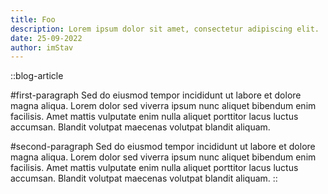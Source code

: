 ```yaml
---
title: Foo
description: Lorem ipsum dolor sit amet, consectetur adipiscing elit.
date: 25-09-2022
author: imStav
---
```


::blog-article

#first-paragraph
Sed do eiusmod tempor incididunt ut labore et dolore magna aliqua. Lorem dolor sed viverra ipsum nunc aliquet bibendum enim facilisis. Amet mattis vulputate enim nulla aliquet porttitor lacus luctus accumsan. Blandit volutpat maecenas volutpat blandit aliquam.

#second-paragraph
Sed do eiusmod tempor incididunt ut labore et dolore magna aliqua. Lorem dolor sed viverra ipsum nunc aliquet bibendum enim facilisis. Amet mattis vulputate enim nulla aliquet porttitor lacus luctus accumsan. Blandit volutpat maecenas volutpat blandit aliquam.
::
